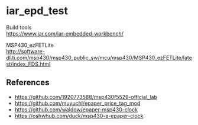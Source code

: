 # iar_epd_test

Build tools
<br><https://www.iar.com/iar-embedded-workbench/>

MSP430_ezFETLite
<br><http://software-dl.ti.com/msp430/msp430_public_sw/mcu/msp430/MSP430_ezFETLite/latest/index_FDS.html>

## References

- <https://github.com/1920773588/msp430f5529-official_lab>
- <https://github.com/muyuchl/epaper_price_tag_mod>
- <https://github.com/waldow/epaper-msp430-clock>
- <https://oshwhub.com/duck/msp430-e-epaper-clock>
